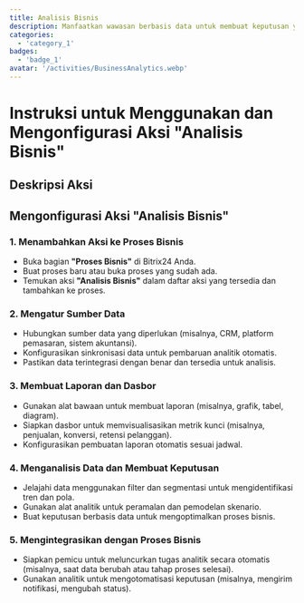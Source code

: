 ```yaml
---
title: Analisis Bisnis
description: Manfaatkan wawasan berbasis data untuk membuat keputusan yang informasional.
categories: 
  - 'category_1'
badges: 
  - 'badge_1'
avatar: '/activities/BusinessAnalytics.webp'
---
```

# Instruksi untuk Menggunakan dan Mengonfigurasi Aksi "Analisis Bisnis"

## Deskripsi Aksi

## **Mengonfigurasi Aksi "Analisis Bisnis"**

### 1. Menambahkan Aksi ke Proses Bisnis
- Buka bagian **"Proses Bisnis"** di Bitrix24 Anda.
- Buat proses baru atau buka proses yang sudah ada.
- Temukan aksi **"Analisis Bisnis"** dalam daftar aksi yang tersedia dan tambahkan ke proses.

### 2. Mengatur Sumber Data
- Hubungkan sumber data yang diperlukan (misalnya, CRM, platform pemasaran, sistem akuntansi).
- Konfigurasikan sinkronisasi data untuk pembaruan analitik otomatis.
- Pastikan data terintegrasi dengan benar dan tersedia untuk analisis.

### 3. Membuat Laporan dan Dasbor
- Gunakan alat bawaan untuk membuat laporan (misalnya, grafik, tabel, diagram).
- Siapkan dasbor untuk memvisualisasikan metrik kunci (misalnya, penjualan, konversi, retensi pelanggan).
- Konfigurasikan pembuatan laporan otomatis sesuai jadwal.

### 4. Menganalisis Data dan Membuat Keputusan
- Jelajahi data menggunakan filter dan segmentasi untuk mengidentifikasi tren dan pola.
- Gunakan alat analitik untuk peramalan dan pemodelan skenario.
- Buat keputusan berbasis data untuk mengoptimalkan proses bisnis.

### 5. Mengintegrasikan dengan Proses Bisnis
- Siapkan pemicu untuk meluncurkan tugas analitik secara otomatis (misalnya, saat data berubah atau tahap proses selesai).
- Gunakan analitik untuk mengotomatisasi keputusan (misalnya, mengirim notifikasi, mengubah status).